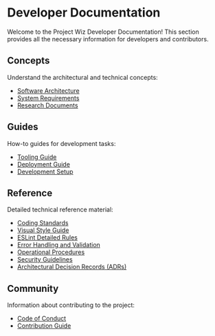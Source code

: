 # Developer Documentation

Welcome to the Project Wiz Developer Documentation! This section provides all the necessary information for developers and contributors.

## Concepts

Understand the architectural and technical concepts:

- [Software Architecture](./concepts/software-architecture.md)
- [System Requirements](./concepts/system-requirements.md)
- [Research Documents](./concepts/research/README.md)

## Guides

How-to guides for development tasks:

- [Tooling Guide](./guides/tooling-guide.md)
- [Deployment Guide](./guides/deployment-guide.md)
- [Development Setup](./tutorials/01-development-setup.md)

## Reference

Detailed technical reference material:

- [Coding Standards](./reference/coding-standards.md)
- [Visual Style Guide](./reference/04-visual-style-guide.md)
- [ESLint Detailed Rules](./reference/05-eslint-detailed-rules.md)
- [Error Handling and Validation](./reference/06-error-handling-and-validation.md)
- [Operational Procedures](./reference/10-operational-procedures.md)
- [Security Guidelines](./reference/security-guidelines.md)
- [Architectural Decision Records (ADRs)](./reference/adrs/README.md)

## Community

Information about contributing to the project:

- [Code of Conduct](./community/code-of-conduct.md)
- [Contribution Guide](./community/contribution-guide.md)
